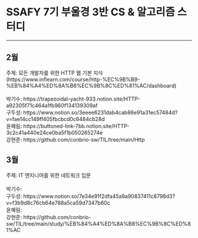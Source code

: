 # SSAFY 7기 부울경 3반 CS & 알고리즘 스터디<BR>
<HR>
<h2>2월</h2>
주제: 모든 개발자를 위한 HTTP 웹 기본 지식 (https://www.inflearn.com/course/http-%EC%9B%B9-%EB%84%A4%ED%8A%B8%EC%9B%8C%ED%81%AC/dashboard) <BR>
  <BR>
박기수: https://trapezoidal-yacht-933.notion.site/HTTP-a92305f71c464a1fb960f134139309af<BR>
구두성: https://www.notion.so/3eeee6231dab4cab86e91a31ec57484d?v=fae14cc149ff405fbcbcd0c6484cb28d<BR>
윤혜림: https://buttoned-link-7bb.notion.site/HTTP-3c2c41a440e24ce0ba5f1b050265274e<BR>
강현준: https://github.com/conbrio-sw/TIL/tree/main/Http<BR>

<h2>3월</h2>
주제: IT 엔지니어를 위한 네트워크 입문<BR><BR>
박기수: <BR>
구두성: https://www.notion.so/7e34e91f2dfa45a9a90837411c8798d3?v=f3b9d8c76cb64e788a5ca59d7347b60c  <br>
윤혜림:<BR>
강현준: https://github.com/conbrio-sw/TIL/tree/main/study/%EB%84%A4%ED%8A%B8%EC%9B%8C%ED%81%AC

